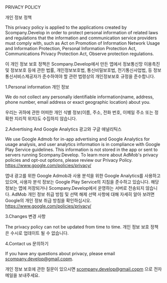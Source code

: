 PRIVACY POLICY

개인 정보 정책

This privacy policy is applied to the applications created by Scompany.Develop in order to protect personal information of related laws and regulations that the information and communication service providers must comply with, such as Act on Promotion of Information Network Usage and Information Protection, Personal Information Protection Act, Communications Privacy Protection Act, Observe protection regulations.

이 개인 정보 보호 정책은 Scompany.Develop에서 만든 앱에서 정보통신망 이용촉진 및 정보보호 등에 관한 법률, 개인정보보호법, 통신비밀보호법, 전기통신사업법, 등 정보통신서비스제공자가 준수하여야 할 관련 법령상의 개인정보보호 규정을 준수합니다.

1.Personal information
개인 정보

We do not collect any personally identifiable information(name, address, phone number, email address or exact geographic location) about you.

우리는 귀하에 관한 어떠한 개인 식별 정보(이름, 주소, 전화 번호, 이메일 주소 또는 정확한 지리적 위치)도 수집하지 않습니다.

2.Advertising And Google Analytics
광고와 구글 애널리틱스

We use Google Admob for in-app advertising and Google Analytics for usage analysis, and user analytics information is in compliance with Google Play Service guidelines.
This information is not stored in the app or sent to servers running Scompany.Develop.
To learn more about AdMob's privacy policies and opt-out options, please review our Privacy Policy.
https://www.google.com/policies/privacy/

앱내 광고를 위한 Google Admob과 사용 분석을 위한 Google Analytics를 사용하고 있으며, 사용자 분석 정보는 Google Play Service의 지침을 준수하고 있습니다.
해당 정보는 앱에 저장되거나 Scompany.Develop에서 운영하는 서버로 전송되지 않습니다.
AdMob 개인 정보 취급 방침 및 선택 해제 선택 사항에 대해 자세히 알아 보려면 Google의 개인 정보 취급 방침을 확인하십시오.
https://www.google.com/policies/privacy/

3.Changes
변경 사항

The privacy policy can not be updated from time to time.
개인 정보 보호 정책은 수시로 업데이트 될 수 없습니다.

4.Contact us
문의하기

If you have any questions about privacy, please email scompany.develop@gmail.copm.

개인 정보 보호에 관한 질문이 있으시면 scompany.develop@gmail.copm 으로 전자 메일을 보내주세요.
